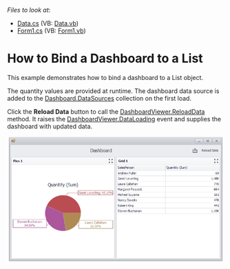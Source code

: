 <!-- default file list -->
*Files to look at*:

* [Data.cs](./CS/Dashboard_BindingToList/Data.cs) (VB: [Data.vb](./VB/Dashboard_BindingToList/Data.vb))
* [Form1.cs](./CS/Dashboard_BindingToList/Form1.cs) (VB: [Form1.vb](./VB/Dashboard_BindingToList/Form1.vb))
<!-- default file list end -->
# How to Bind a Dashboard to a List


This example demonstrates how to bind a dashboard to a List object.

The quantity values are provided at runtime. The dashboard data source is added to the [Dashboard.DataSources](https://docs.devexpress.com/Dashboard/DevExpress.DashboardCommon.Dashboard.DataSources) collection on the first load.

Click the **Reload Data** button to call the [DashboardViewer.ReloadData](https://docs.devexpress.com/Dashboard/Devexpress.DashboardWin.DashboardViewer.ReloadData.overloads) method. It raises the [DashboardViewer.DataLoading](https://docs.devexpress.com/Dashboard/DevExpress.DashboardWin.DashboardViewer.DataLoading) event and supplies the dashboard with updated data.

![](/images/screenshot.png)



